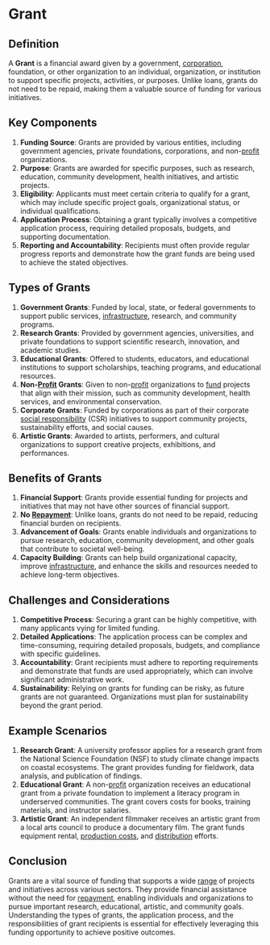 # Grant

## Definition
A **Grant** is a financial award given by a government, [corporation](../c/corporation.md), foundation, or other organization to an individual, organization, or institution to support specific projects, activities, or purposes. Unlike loans, grants do not need to be repaid, making them a valuable source of funding for various initiatives.

## Key Components
1. **Funding Source**: Grants are provided by various entities, including government agencies, private foundations, corporations, and non-[profit](../p/profit.md) organizations.
2. **Purpose**: Grants are awarded for specific purposes, such as research, education, community development, health initiatives, and artistic projects.
3. **Eligibility**: Applicants must meet certain criteria to qualify for a grant, which may include specific project goals, organizational status, or individual qualifications.
4. **Application Process**: Obtaining a grant typically involves a competitive application process, requiring detailed proposals, budgets, and supporting documentation.
5. **Reporting and Accountability**: Recipients must often provide regular progress reports and demonstrate how the grant funds are being used to achieve the stated objectives.

## Types of Grants
1. **Government Grants**: Funded by local, state, or federal governments to support public services, [infrastructure](../i/infrastructure.md), research, and community programs.
2. **Research Grants**: Provided by government agencies, universities, and private foundations to support scientific research, innovation, and academic studies.
3. **Educational Grants**: Offered to students, educators, and educational institutions to support scholarships, teaching programs, and educational resources.
4. **Non-[Profit](../p/profit.md) Grants**: Given to non-[profit](../p/profit.md) organizations to [fund](../f/fund.md) projects that align with their mission, such as community development, health services, and environmental conservation.
5. **Corporate Grants**: Funded by corporations as part of their corporate [social responsibility](../s/social_responsibility.md) (CSR) initiatives to support community projects, sustainability efforts, and social causes.
6. **Artistic Grants**: Awarded to artists, performers, and cultural organizations to support creative projects, exhibitions, and performances.

## Benefits of Grants
1. **Financial Support**: Grants provide essential funding for projects and initiatives that may not have other sources of financial support.
2. **No [Repayment](../r/repayment.md)**: Unlike loans, grants do not need to be repaid, reducing financial burden on recipients.
3. **Advancement of Goals**: Grants enable individuals and organizations to pursue research, education, community development, and other goals that contribute to societal well-being.
4. **Capacity Building**: Grants can help build organizational capacity, improve [infrastructure](../i/infrastructure.md), and enhance the skills and resources needed to achieve long-term objectives.

## Challenges and Considerations
1. **Competitive Process**: Securing a grant can be highly competitive, with many applicants vying for limited funding.
2. **Detailed Applications**: The application process can be complex and time-consuming, requiring detailed proposals, budgets, and compliance with specific guidelines.
3. **Accountability**: Grant recipients must adhere to reporting requirements and demonstrate that funds are used appropriately, which can involve significant administrative work.
4. **Sustainability**: Relying on grants for funding can be risky, as future grants are not guaranteed. Organizations must plan for sustainability beyond the grant period.

## Example Scenarios
1. **Research Grant**: A university professor applies for a research grant from the National Science Foundation (NSF) to study climate change impacts on coastal ecosystems. The grant provides funding for fieldwork, data analysis, and publication of findings.
2. **Educational Grant**: A non-[profit](../p/profit.md) organization receives an educational grant from a private foundation to implement a literacy program in underserved communities. The grant covers costs for books, training materials, and instructor salaries.
3. **Artistic Grant**: An independent filmmaker receives an artistic grant from a local arts council to produce a documentary film. The grant funds equipment rental, [production costs](../p/production_costs.md), and [distribution](../d/distribution.md) efforts.

## Conclusion
Grants are a vital source of funding that supports a wide [range](../r/range.md) of projects and initiatives across various sectors. They provide financial assistance without the need for [repayment](../r/repayment.md), enabling individuals and organizations to pursue important research, educational, artistic, and community goals. Understanding the types of grants, the application process, and the responsibilities of grant recipients is essential for effectively leveraging this funding opportunity to achieve positive outcomes.

